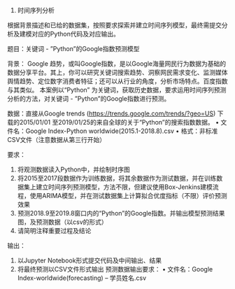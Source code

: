 1.	时间序列分析

根据背景描述和已给的数据集，按照要求探索并建立时间序列模型，最终需提交分析及建模对应的Python代码及对应输出。

题目：关键词 - ”Python”的Google指数预测模型

背景：
Google 趋势，或叫Google指数，是以Google海量网民行为数据为基础的数据分享平台。其上，你可以研究关键词搜索趋势、洞察网民需求变化、监测媒体舆情趋势、定位数字消费者特征；还可以从行业的角度，分析市场特点。百度指数与其类似。
本案例以“Python” 为关键词，获取历史数据，要求运用时间序列预测分析的方法，对关键词 - ”Python”的Google指数进行预测。
 
数据：直接从Google trends (https://trends.google.com/trends/?geo=US) 下载的2015/01/01 至2019/01/25的来自全球的关于“Python”的搜索指数数据。
•	文件名：Google Index-Python worldwide(2015.1-2018.8).csv
•	格式：非标准CSV文件（注意数据从第三行开始）

要求：
1.	将观测数据读入Python中，并绘制时序图
2.	将2015至2017段数据作为训练数据，将其余数据作为测试数据，并在训练数据集上建立时间序列预测模型，方法不限，但建议使用Box-Jenkins建模流程，使用ARIMA模型，并在测试数据集上计算拟合优度指标（不限）评价预测效果
3.	预测2018.9至2019.8窗口内的“Python”的Google指数。并输出模型预测结果图，及预测数据（以csv的形式）
4.	请简明注释重要过程及结论

输出：
1.	以Jupyter Notebook形式提交代码及中间输出、结果
2.	将最终预测以CSV文件形式输出
预测数据输出要求：
•	文件名：Google Index-worldwide(forecasting) – 学员姓名.csv
